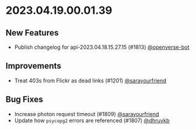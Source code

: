 # 2023.04.19.00.01.39

## New Features

- Publish changelog for api-2023.04.18.15.27.15 (#1813)
  [@openverse-bot](https://github.com/openverse-bot)

## Improvements

- Treat 403s from Flickr as dead links (#1201)
  [@sarayourfriend](https://github.com/sarayourfriend)

## Bug Fixes

- Increase photon request timeout (#1809)
  [@sarayourfriend](https://github.com/sarayourfriend)
- Update how `psycopg2` errors are referenced (#1807)
  [@dhruvkb](https://github.com/dhruvkb)

